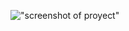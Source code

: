 !["screenshot of proyect"](https://github.com/ihp-iesemilidarder/registros/blob/master/project1.png)